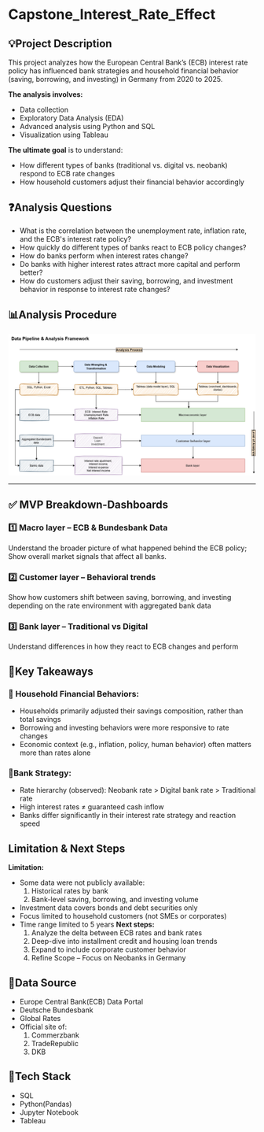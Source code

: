 # Capstone_Interest_Rate_Effect

## **💡Project Description**
This project analyzes how the European Central Bank’s (ECB) interest rate policy has influenced bank strategies and household financial behavior (saving, borrowing, and investing) in Germany from 2020 to 2025. 

**The analysis involves:**
- Data collection
- Exploratory Data Analysis (EDA)
- Advanced analysis using Python and SQL
- Visualization using Tableau

**The ultimate goal** is to understand:
- How different types of banks (traditional vs. digital vs. neobank) respond to ECB rate changes
- How household customers adjust their financial behavior accordingly

## **❓Analysis Questions**
- What is the correlation between the unemployment rate, inflation rate, and the ECB's interest rate policy?
- How quickly do different types of banks react to ECB policy changes?
- How do banks perform when interest rates change?
- Do banks with higher interest rates attract more capital and perform better?
- How do customers adjust their saving, borrowing, and investment behavior in response to interest rate changes?

## **📊Analysis Procedure**
<img src="Images/Data pipeline.drawio.png" alt="Dashboard" width="700"/>

-------------------------------------------------------------------------------------------

## **✅ MVP Breakdown-Dashboards**

### **1️⃣ Macro layer – ECB & Bundesbank Data**
Understand the broader picture of what happened behind the ECB policy;  Show overall market signals that affect all banks.


### **2️⃣ Customer layer – Behavioral trends**
Show how customers shift between saving, borrowing, and investing depending on the rate environment with aggregated bank data


### **3️⃣ Bank layer – Traditional vs Digital**
Understand differences in how they react to ECB changes and perform

## **📌Key Takeaways**
### 🧍 Household Financial Behaviors:
- Households primarily adjusted their savings composition, rather than total savings
- Borrowing and investing behaviors were more responsive to rate changes
- Economic context (e.g., inflation, policy, human behavior) often matters more than rates alone

### 🏦Bank Strategy:

- Rate hierarchy (observed): Neobank rate > Digital bank rate > Traditional rate
- High interest rates ≠ guaranteed cash inflow
- Banks differ significantly in their interest rate strategy and reaction speed

## **Limitation & Next Steps**
**Limitation:**
- Some data were not publicly available:
  1. Historical rates by bank
  2. Bank-level saving, borrowing, and investing volume
- Investment data covers bonds and debt securities only
- Focus limited to household customers (not SMEs or corporates)
- Time range limited to 5 years
**Next steps:**
  1. Analyze the delta between ECB rates and bank rates
  2. Deep-dive into installment credit and housing loan trends
  3. Expand to include corporate customer behavior
  4. Refine Scope – Focus on Neobanks in Germany


## **📂Data Source**
- Europe Central Bank(ECB) Data Portal
- Deutsche Bundesbank
- Global Rates
- Official site of:
  1. Commerzbank
  2. TradeRepublic
  3. DKB


## **🧰Tech Stack**
- SQL
- Python(Pandas)
- Jupyter Notebook
- Tableau

